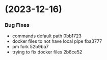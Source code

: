 #  (2023-12-16)


### Bug Fixes

* commands default path 0bb1723
* docker files to not have local pipe fba3777
* pm fork 52b9ba7
* trying to fix docker files 2b8ce52



